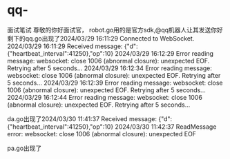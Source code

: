 # qq-
面试笔试
尊敬的你好面试官，
robot.go用的是官方sdk,@qq机器人让其发送你好
剩下的qq.go出现了2024/03/29 16:11:29 Connected to WebSocket.
2024/03/29 16:11:29 Received message: {"d":{"heartbeat_interval":41250},"op":10}
2024/03/29 16:12:29 Error reading message: websocket: close 1006 (abnormal closure): unexpected EOF. Retrying after 5 seconds...
2024/03/29 16:12:34 Error reading message: websocket: close 1006 (abnormal closure): unexpected EOF. Retrying after 5 seconds...
2024/03/29 16:12:39 Error reading message: websocket: close 1006 (abnormal closure): unexpected EOF. Retrying after 5 seconds...
2024/03/29 16:12:44 Error reading message: websocket: close 1006 (abnormal closure): unexpected EOF. Retrying after 5 seconds...

da.go出现了2024/03/30 11:41:37 Received message: {"d":{"heartbeat_interval":41250},"op":10}
2024/03/30 11:42:37 ReadMessage error: websocket: close 1006 (abnormal closure): unexpected EOF

pa.go出现了
